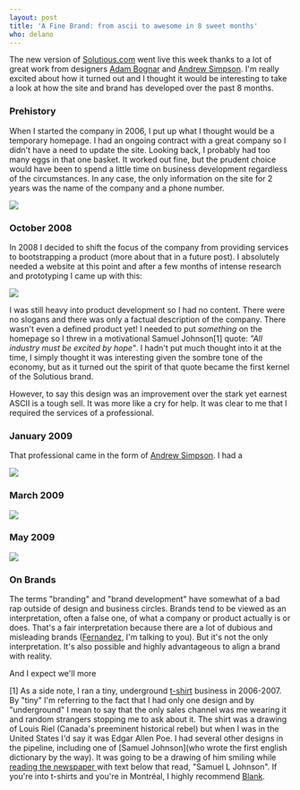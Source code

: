 ```yaml
---
layout: post
title: 'A Fine Brand: from ascii to awesome in 8 sweet months'
who: delano
---
```


The new version of [Solutious.com](http://solutious.com/) went live this week thanks to a lot of great work from designers [Adam Bognar](http://www.adambognar.com/) and [Andrew Simpson](http://andrewsimpsondesign.com/). I'm really excited about how it turned out and I thought it would be interesting to take a look at how the site and brand has developed over the past 8 months. 

### Prehistory

When I started the company in 2006, I put up what I thought would be a temporary homepage. I had an ongoing contract with a great company so I didn't have a need to update the site. Looking back, I probably had too many eggs in that one basket. It worked out fine, but the prudent choice would have been to spend a little time on business development regardless of the circumstances. In any case, the only information on the site for 2 years was the name of the company and a phone number.

<a href="http://farm4.static.flickr.com/3014/3531968415_c1716cef10.jpg"><img src="http://farm4.static.flickr.com/3014/3531968415_c1716cef10_m.jpg" border="0" /></a>


### October 2008

In 2008 I decided to shift the focus of the company from providing services to bootstrapping a product (more about that in a future post). I absolutely needed a website at this point and after a few months of intense research and prototyping I came up with this: 

<a href="http://farm3.static.flickr.com/2466/3532525486_e41a1930e2_o.png"><img src="http://farm3.static.flickr.com/2466/3532525486_dca088dbdd_m.jpg" border="0" /></a>

I was still heavy into product development so I had no content. There were no slogans and there was only a factual description of the company. There wasn't even a defined product yet! I needed to put *something* on the homepage so I threw in a motivational Samuel Johnson[1] quote: *"All industry must be excited by hope"*. I hadn't put much thought into it at the time, I simply thought it was interesting given the sombre tone of the economy, but as it turned out the spirit of that quote became the first kernel of the Solutious brand.

However, to say this design was an improvement over the stark yet earnest ASCII is a tough sell. It was more like a cry for help. It was clear to me that I required the services of a professional.


### January 2009

That professional came in the form of [Andrew Simpson](http://andrewsimpsondesign.com/). I had a 

<a href="http://farm3.static.flickr.com/2448/3531715509_5771194469_o.jpg"><img src="http://farm3.static.flickr.com/2448/3531715509_954b63053e_m.jpg" border="0" /></a>


### March 2009 

<a href="http://farm4.static.flickr.com/3391/3532525628_8c734f7ff6_o.png"><img src="http://farm4.static.flickr.com/3391/3532525628_0c81e2a967_m.jpg" border="0" /></a>

### May 2009

<a href="http://farm3.static.flickr.com/2288/3532525830_9611b7ece5_o.png"><img src="http://farm3.static.flickr.com/2288/3532525830_ec2dfdedab.jpg?v=1242357903" border="0" /></a>


### On Brands

The terms "branding" and "brand development" have somewhat of a bad rap outside of design and business circles. Brands tend to be viewed as an interpretation, often a false one, of what a company or product actually is or does. That's a fair interpretation because there are a lot of dubious and misleading brands ([Fernandez](http://www.fernandes-softdrinks.com/), I'm talking to you). But it's not the only interpretation. It's also possible and highly advantageous to align a brand with reality.

And I expect we'll more 



\[1\] As a side note, I ran a tiny, underground [t-shirt](http://goldensword.ca/t-shirts/) business in 2006-2007. By "tiny" I'm referring to the fact that I had only one design and by "underground" I mean to say that the only sales channel was me wearing it and random strangers stopping me to ask about it. The shirt was a drawing of Louis Riel (Canada's preeminent historical rebel) but when I was in the United States I'd say it was Edgar Allen Poe. I had several other designs in the pipeline, including one of [Samuel Johnson](who wrote the first english dictionary by the way). It was going to be a drawing of him smiling while [reading the newspaper ](http://www.1902encyclopedia.com/J/JOH/samuel-johnson-reynolds.jpg) with text below that read, "Samuel L Johnson". If you're into t-shirts and you're in Montréal, I highly recommend [Blank](http://www.portezblank.com/).



